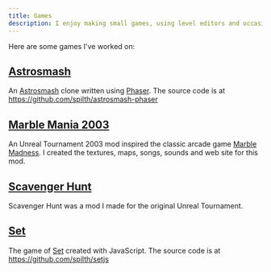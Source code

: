 ```yaml
---
title: Games
description: I enjoy making small games, using level editors and occasionally creating mods.
---
```


Here are some games I've worked on:

## [Astrosmash](http://astrosmash.spilth.org)

An [Astrosmash](https://en.wikipedia.org/wiki/Astrosmash) clone written using [Phaser](http://www.phaser.io). The source code is at <https://github.com/spilth/astrosmash-phaser>

## [Marble Mania 2003](https://vimeo.com/14423454)

An Unreal Tournament 2003 mod inspired the classic arcade game [Marble Madness](https://en.wikipedia.org/wiki/Marble_Madness). I created the textures, maps, songs, sounds and web site for this mod.

## [Scavenger Hunt](http://planetunreal.gamespy.com/View7ace.html?view=Articles.Detail&id=82)

Scavenger Hunt was a mod I made for the original Unreal Tournament. 

## [Set](http://set.spilth.org)

The game of [Set](https://en.wikipedia.org/wiki/Set_(game)) created with JavaScript. The source code is at <https://github.com/spilth/setjs>

